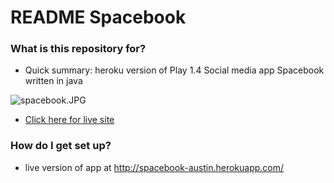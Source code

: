 # README Spacebook #

### What is this repository for? ###

* Quick summary: heroku version of Play 1.4 Social media app Spacebook written in java

![spacebook.JPG](https://bitbucket.org/repo/6kK9K8/images/2198659219-spacebook.JPG)

* [Click here for live site](http://spacebook-austin.herokuapp.com)

### How do I get set up? ###

* live version of app at http://spacebook-austin.herokuapp.com/
